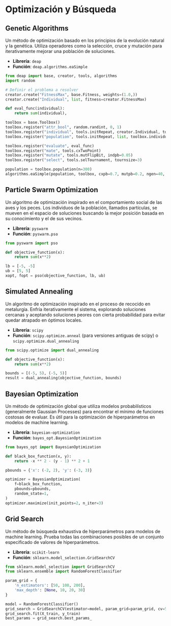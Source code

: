 # Optimización y Búsqueda

## Genetic Algorithms
Un método de optimización basado en los principios de la evolución natural y la genética. Utiliza operadores como la selección, cruce y mutación para iterativamente mejorar una población de soluciones.
- **Librería**: `deap`
- **Función**: `deap.algorithms.eaSimple`

```python
from deap import base, creator, tools, algorithms
import random

# Definir el problema a resolver
creator.create("FitnessMax", base.Fitness, weights=(1.0,))
creator.create("Individual", list, fitness=creator.FitnessMax)

def eval_func(individual):
    return sum(individual),

toolbox = base.Toolbox()
toolbox.register("attr_bool", random.randint, 0, 1)
toolbox.register("individual", tools.initRepeat, creator.Individual, toolbox.attr_bool, n=100)
toolbox.register("population", tools.initRepeat, list, toolbox.individual)

toolbox.register("evaluate", eval_func)
toolbox.register("mate", tools.cxTwoPoint)
toolbox.register("mutate", tools.mutFlipBit, indpb=0.05)
toolbox.register("select", tools.selTournament, tournsize=3)

population = toolbox.population(n=300)
algorithms.eaSimple(population, toolbox, cxpb=0.7, mutpb=0.2, ngen=40, verbose=False)
```

## Particle Swarm Optimization
Un algoritmo de optimización inspirado en el comportamiento social de las aves y los peces. Los individuos de la población, llamados partículas, se mueven en el espacio de soluciones buscando la mejor posición basada en su conocimiento y el de sus vecinos.
- **Librería**: `pyswarm`
- **Función**: `pyswarm.pso`

```python
from pyswarm import pso

def objective_function(x):
    return sum(x**2)

lb = [-5, -5]
ub = [5, 5]
xopt, fopt = pso(objective_function, lb, ub)
```

## Simulated Annealing
Un algoritmo de optimización inspirado en el proceso de recocido en metalurgia. Enfría iterativamente el sistema, explorando soluciones cercanas y aceptando soluciones peores con cierta probabilidad para evitar quedar atrapado en óptimos locales.
- **Librería**: `scipy`
- **Función**: `scipy.optimize.anneal` (para versiones antiguas de scipy) o `scipy.optimize.dual_annealing`

```python
from scipy.optimize import dual_annealing

def objective_function(x):
    return sum(x**2)

bounds = [(-5, 5), (-5, 5)]
result = dual_annealing(objective_function, bounds)
```

## Bayesian Optimization
Un método de optimización global que utiliza modelos probabilísticos (generalmente Gaussian Processes) para encontrar el mínimo de funciones costosas de evaluar. Es útil para la optimización de hiperparámetros en modelos de machine learning.
- **Librería**: `bayesian-optimization`
- **Función**: `bayes_opt.BayesianOptimization`

```python
from bayes_opt import BayesianOptimization

def black_box_function(x, y):
    return -x ** 2 - (y - 1) ** 2 + 1

pbounds = {'x': (-2, 2), 'y': (-3, 3)}

optimizer = BayesianOptimization(
    f=black_box_function,
    pbounds=pbounds,
    random_state=1,
)
optimizer.maximize(init_points=2, n_iter=3)
```

## Grid Search
Un método de búsqueda exhaustiva de hiperparámetros para modelos de machine learning. Prueba todas las combinaciones posibles de un conjunto especificado de valores de hiperparámetros.
- **Librería**: `scikit-learn`
- **Función**: `sklearn.model_selection.GridSearchCV`

```python
from sklearn.model_selection import GridSearchCV
from sklearn.ensemble import RandomForestClassifier

param_grid = {
    'n_estimators': [50, 100, 200],
    'max_depth': [None, 10, 20, 30]
}

model = RandomForestClassifier()
grid_search = GridSearchCV(estimator=model, param_grid=param_grid, cv=5)
grid_search.fit(X_train, y_train)
best_params = grid_search.best_params_
```
